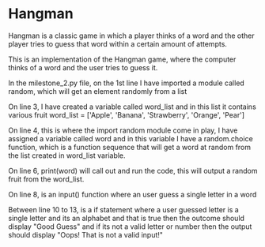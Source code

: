 # Hangman
Hangman is a classic game in which a player thinks of a word and the other player tries to guess that word within a certain amount of attempts.

This is an implementation of the Hangman game, where the computer thinks of a word and the user tries to guess it. 

In the milestone_2.py file, on the 1st line I have imported a module called random, which will get an element randomly from a list

On line 3, I have created a variable called word_list and in this list it contains various fruit
word_list = ['Apple', 'Banana', 'Strawberry', 'Orange', 'Pear']

On line 4, this is where the import random module come in play, I have assigned a variable called word and in this variable I have a random.choice function, which is a function sequence that will get a word at random from the list created in word_list variable.

On line 6, print(word) will call out and run the code, this will output a random fruit from the word_list.  

On line 8, is an input() function where an user guess a single letter in a word

Between line 10 to 13, is a if statement where a user guessed letter is a single letter and its an alphabet and that is true then the outcome should display "Good Guess" and if its not a valid letter or number then the output should display "Oops! That is not a valid input!"
